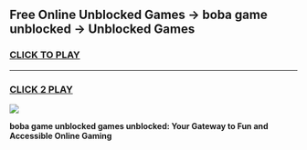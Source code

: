 
## Free Online Unblocked Games → boba game unblocked → Unblocked Games
<h3>
<a href="https://premium.freeplayer.one?title=boba_game_unblocked&ref=21F">CLICK TO PLAY</a></h3>
<hr>

<h3>
<a href="https://premium.freeplayer.one?title=boba_game_unblocked&ref=21F">CLICK 2 PLAY</a>
  
</h3>

<a href="https://premium.freeplayer.one?title=boba_game_unblocked&ref=21F/"><img src="https://clearcache.store/games.png"></a>


**boba game unblocked games unblocked: Your Gateway to Fun and Accessible Online Gaming**
